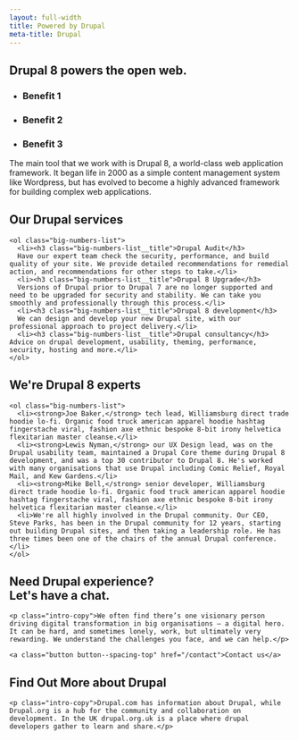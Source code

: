 ```yaml
---
layout: full-width
title: Powered by Drupal
meta-title: Drupal
---
```


<div class="content-container content-container--top content-container--bottom">

  <h2 class="sub-heading sub-heading--centered">Drupal 8 powers the open web.</h2>

  <ul class="icon-list">
    <li class="icon-list__icon icon-list__icon--calculate">
      <h3 class="icon-list__title">Benefit 1</h3>
    </li>
    <li class="icon-list__icon icon-list__icon--rosette">
      <h3 class="icon-list__title">Benefit 2</h3>
    </li>
    <li class="icon-list__icon icon-list__icon--chart">
      <h3 class="icon-list__title">Benefit 3</h3>
    </li>
  </ul>

  <p class="intro-copy">The main tool that we work with is Drupal 8, a world-class web application framework. It began life in 2000 as a simple content management system like Wordpress, but has evolved to become a highly advanced framework for building complex web applications.</p>
</div>

<div class="cheese-wedge cheese-wedge--rajah  cheese-wedge--align-left">
  <div class="cheese-wedge__inner">
  <div class="cheese-wedge__copy">
    <h2 class="site-heading">Our Drupal services</h2>

    <ol class="big-numbers-list">
      <li><h3 class="big-numbers-list__title">Drupal Audit</h3>
      Have our expert team check the security, performance, and build quality of your site. We provide detailed recommendations for remedial action, and recommendations for other steps to take.</li>
      <li><h3 class="big-numbers-list__title">Drupal 8 Upgrade</h3>
      Versions of Drupal prior to Drupal 7 are no longer supported and need to be upgraded for security and stability. We can take you smoothly and professionally through this process.</li>
      <li><h3 class="big-numbers-list__title">Drupal 8 development</h3>
      We can design and develop your new Drupal site, with our professional approach to project delivery.</li>
      <li><h3 class="big-numbers-list__title">Drupal consultancy</h3> Advice on drupal development, usability, theming, performance, security, hosting and more.</li>
    </ol>

  </div>
  </div>
</div>

<div class="cheese-wedge cheese-wedge--aquamarine  cheese-wedge--right">
  <div class="cheese-wedge__inner">
  <div class="cheese-wedge__copy">
    <h2 class="site-heading">We're Drupal 8 experts</h2>

    <ol class="big-numbers-list">
      <li><strong>Joe Baker,</strong> tech lead, Williamsburg direct trade hoodie lo-fi. Organic food truck american apparel hoodie hashtag fingerstache viral, fashion axe ethnic bespoke 8-bit irony helvetica flexitarian master cleanse.</li>
      <li><strong>Lewis Nyman,</strong> our UX Design lead, was on the Drupal usability team, maintained a Drupal Core theme during Drupal 8 development, and was a top 30 contributor to Drupal 8. He's worked with many organisations that use Drupal including Comic Relief, Royal Mail, and Kew Gardens.</li>
      <li><strong>Mike Bell,</strong> senior developer, Williamsburg direct trade hoodie lo-fi. Organic food truck american apparel hoodie hashtag fingerstache viral, fashion axe ethnic bespoke 8-bit irony helvetica flexitarian master cleanse.</li>
      <li>We're all highly involved in the Drupal community. Our CEO, Steve Parks, has been in the Drupal community for 12 years, starting out building Drupal sites, and then taking a leadership role. He has three times been one of the chairs of the annual Drupal conference.</li>
    </ol>

  </div>
  </div>
</div>


<div class="cheese-wedge cheese-wedge--keppel cheese-wedge--right">
  <div class="cheese-wedge__inner">
  <div class="cheese-wedge__copy">
    <h2 class="site-heading">Need Drupal experience?<br class="full-width-only" /> Let's have a chat.</h2>

    <p class="intro-copy">We often find there’s one visionary person driving digital transformation in big organisations — a digital hero. It can be hard, and sometimes lonely, work, but ultimately very rewarding. We understand the challenges you face, and we can help.</p>

    <a class="button button--spacing-top" href="/contact">Contact us</a>
  </div>
  </div>
</div>

<div class="cheese-wedge cheese-wedge--drupal">
  <div class="cheese-wedge__inner">
  <div class="cheese-wedge__copy">
    <h2 class="site-heading">Find Out More about Drupal</h2>

    <p class="intro-copy">Drupal.com has information about Drupal, while Drupal.org is a hub for the community and collaboration on development. In the UK drupal.org.uk is a place where drupal developers gather to learn and share.</p>

  </div>
  </div>
</div>
